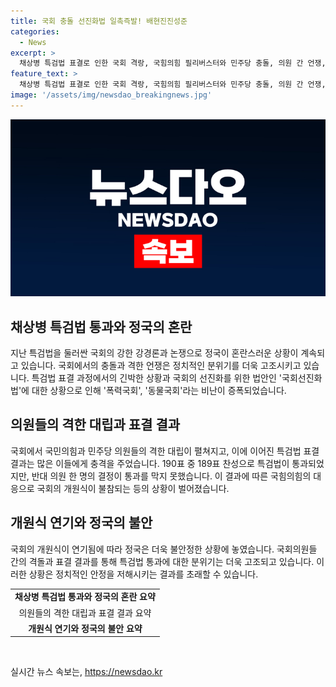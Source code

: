 ```yaml
---
title: 국회 충돌 선진화법 일촉즉발! 배현진진성준
categories:
  - News
excerpt: >
  채상병 특검법 표결로 인한 국회 격랑, 국힘의힘 필리버스터와 민주당 충돌, 의원 간 언쟁, 폭력국회 논란, 국회선진화법 위반 등으로 190표 중 189표 찬성으로 특검법 통과. 국힘의힘은 국회 개원식 불참 선언 및 윤석열 대통령에 불참 요구하며 개원식 연기됨.
feature_text: >
  채상병 특검법 표결로 인한 국회 격랑, 국힘의힘 필리버스터와 민주당 충돌, 의원 간 언쟁, 폭력국회 논란, 국회선진화법 위반 등으로 190표 중 189표 찬성으로 특검법 통과. 국힘의힘은 국회 개원식 불참 선언 및 윤석열 대통령에 불참 요구하며 개원식 연기됨.
image: '/assets/img/newsdao_breakingnews.jpg'
---
```


<p><img src="/assets/img/newsdao_breakingnews.jpg" alt="bookingtag 속보" /></p>

<h2 data-ke-size="size26">채상병 특검법 통과와 정국의 혼란</h2>

<p data-ke-size="size16">지난 특검법을 둘러싼 국회의 강한 강경론과 논쟁으로 정국이 혼란스러운 상황이 계속되고 있습니다. 국회에서의 충돌과 격한 언쟁은 정치적인 분위기를 더욱 고조시키고 있습니다. 특검법 표결 과정에서의 긴박한 상황과 국회의 선진화를 위한 법안인 '국회선진화법'에 대한 상황으로 인해 '폭력국회', '동물국회'라는 비난이 증폭되었습니다.</p>

<h2 data-ke-size="size26">의원들의 격한 대립과 표결 결과</h2>

<p data-ke-size="size16">국회에서 국민의힘과 민주당 의원들의 격한 대립이 펼쳐지고, 이에 이어진 특검법 표결 결과는 많은 이들에게 충격을 주었습니다. 190표 중 189표 찬성으로 특검법이 통과되었지만, 반대 의원 한 명의 결정이 통과를 막지 못했습니다. 이 결과에 따른 국힘의힘의 대응으로 국회의 개원식이 불참되는 등의 상황이 벌어졌습니다.</p>

<h2 data-ke-size="size26">개원식 연기와 정국의 불안</h2>

<p data-ke-size="size16">국회의 개원식이 연기됨에 따라 정국은 더욱 불안정한 상황에 놓였습니다. 국회의원들 간의 격돌과 표결 결과를 통해 특검법 통과에 대한 분위기는 더욱 고조되고 있습니다. 이러한 상황은 정치적인 안정을 저해시키는 결과를 초래할 수 있습니다.</p>

<table>
  <tr>
    <td style="text-align: center; height: 17px;"><b>채상병 특검법 통과와 정국의 혼란 요약</b></td>
  </tr>
  <tr>
    <td style="text-align: center; height: 17px;">의원들의 격한 대립과 표결 결과 요약</td>
  </tr>
  <tr>
    <td style="text-align: center; height: 17px;"><b>개원식 연기와 정국의 불안 요약</b></td>
  </tr>
</table>

<p data-ke-size="size16">&nbsp;</p>
실시간 뉴스 속보는, <a href="https://newsdao.kr" rel="dofollow">https://newsdao.kr</a>


